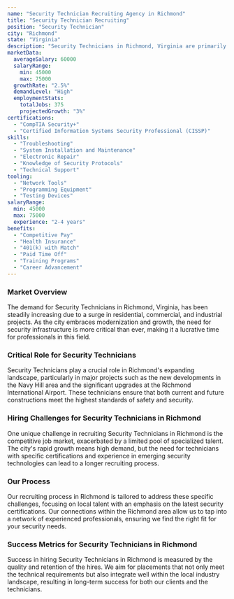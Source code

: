 ```yaml
---
name: "Security Technician Recruiting Agency in Richmond"
title: "Security Technician Recruiting"
position: "Security Technician"
city: "Richmond"
state: "Virginia"
description: "Security Technicians in Richmond, Virginia are primarily responsible for the installation, repair, and maintenance of security systems."
marketData:
  averageSalary: 60000
  salaryRange:
    min: 45000
    max: 75000
  growthRate: "2.5%"
  demandLevel: "High"
  employmentStats:
    totalJobs: 375
    projectedGrowth: "3%"
certifications:
  - "CompTIA Security+"
  - "Certified Information Systems Security Professional (CISSP)"
skills:
  - "Troubleshooting"
  - "System Installation and Maintenance"
  - "Electronic Repair"
  - "Knowledge of Security Protocols"
  - "Technical Support"
tooling:
  - "Network Tools"
  - "Programming Equipment"
  - "Testing Devices"
salaryRange:
  min: 45000
  max: 75000
  experience: "2-4 years"
benefits:
  - "Competitive Pay"
  - "Health Insurance"
  - "401(k) with Match"
  - "Paid Time Off"
  - "Training Programs"
  - "Career Advancement"
---
```


### Market Overview
The demand for Security Technicians in Richmond, Virginia, has been steadily increasing due to a surge in residential, commercial, and industrial projects. As the city embraces modernization and growth, the need for security infrastructure is more critical than ever, making it a lucrative time for professionals in this field.

### Critical Role for Security Technicians
Security Technicians play a crucial role in Richmond's expanding landscape, particularly in major projects such as the new developments in the Navy Hill area and the significant upgrades at the Richmond International Airport. These technicians ensure that both current and future constructions meet the highest standards of safety and security.

### Hiring Challenges for Security Technicians in Richmond
One unique challenge in recruiting Security Technicians in Richmond is the competitive job market, exacerbated by a limited pool of specialized talent. The city's rapid growth means high demand, but the need for technicians with specific certifications and experience in emerging security technologies can lead to a longer recruiting process.

### Our Process
Our recruiting process in Richmond is tailored to address these specific challenges, focusing on local talent with an emphasis on the latest security certifications. Our connections within the Richmond area allow us to tap into a network of experienced professionals, ensuring we find the right fit for your security needs.

### Success Metrics for Security Technicians in Richmond
Success in hiring Security Technicians in Richmond is measured by the quality and retention of the hires. We aim for placements that not only meet the technical requirements but also integrate well within the local industry landscape, resulting in long-term success for both our clients and the technicians.